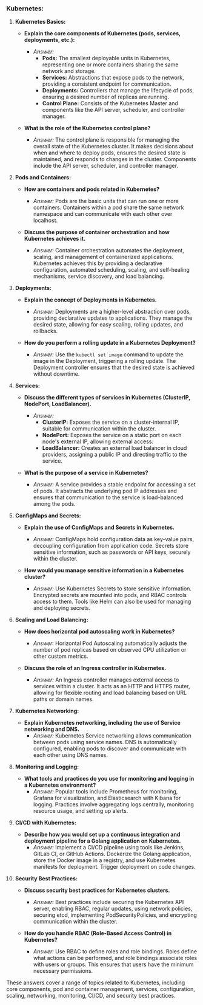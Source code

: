 ### Kubernetes:

1. **Kubernetes Basics:**
   - **Explain the core components of Kubernetes (pods, services, deployments, etc.):**
     - *Answer:* 
       - **Pods:** The smallest deployable units in Kubernetes, representing one or more containers sharing the same network and storage.
       - **Services:** Abstractions that expose pods to the network, providing a consistent endpoint for communication.
       - **Deployments:** Controllers that manage the lifecycle of pods, ensuring a desired number of replicas are running.
       - **Control Plane:** Consists of the Kubernetes Master and components like the API server, scheduler, and controller manager.

   - **What is the role of the Kubernetes control plane?**
     - *Answer:* The control plane is responsible for managing the overall state of the Kubernetes cluster. It makes decisions about when and where to deploy pods, ensures the desired state is maintained, and responds to changes in the cluster. Components include the API server, scheduler, and controller manager.

2. **Pods and Containers:**
   - **How are containers and pods related in Kubernetes?**
     - *Answer:* Pods are the basic units that can run one or more containers. Containers within a pod share the same network namespace and can communicate with each other over localhost.

   - **Discuss the purpose of container orchestration and how Kubernetes achieves it.**
     - *Answer:* Container orchestration automates the deployment, scaling, and management of containerized applications. Kubernetes achieves this by providing a declarative configuration, automated scheduling, scaling, and self-healing mechanisms, service discovery, and load balancing.

3. **Deployments:**
   - **Explain the concept of Deployments in Kubernetes.**
     - *Answer:* Deployments are a higher-level abstraction over pods, providing declarative updates to applications. They manage the desired state, allowing for easy scaling, rolling updates, and rollbacks.

   - **How do you perform a rolling update in a Kubernetes Deployment?**
     - *Answer:* Use the `kubectl set image` command to update the image in the Deployment, triggering a rolling update. The Deployment controller ensures that the desired state is achieved without downtime.

4. **Services:**
   - **Discuss the different types of services in Kubernetes (ClusterIP, NodePort, LoadBalancer).**
     - *Answer:* 
       - **ClusterIP:** Exposes the service on a cluster-internal IP, suitable for communication within the cluster.
       - **NodePort:** Exposes the service on a static port on each node's external IP, allowing external access.
       - **LoadBalancer:** Creates an external load balancer in cloud providers, assigning a public IP and directing traffic to the service.

   - **What is the purpose of a service in Kubernetes?**
     - *Answer:* A service provides a stable endpoint for accessing a set of pods. It abstracts the underlying pod IP addresses and ensures that communication to the service is load-balanced among the pods.

5. **ConfigMaps and Secrets:**
   - **Explain the use of ConfigMaps and Secrets in Kubernetes.**
     - *Answer:* ConfigMaps hold configuration data as key-value pairs, decoupling configuration from application code. Secrets store sensitive information, such as passwords or API keys, securely within the cluster.

   - **How would you manage sensitive information in a Kubernetes cluster?**
     - *Answer:* Use Kubernetes Secrets to store sensitive information. Encrypted secrets are mounted into pods, and RBAC controls access to them. Tools like Helm can also be used for managing and deploying secrets.

6. **Scaling and Load Balancing:**
   - **How does horizontal pod autoscaling work in Kubernetes?**
     - *Answer:* Horizontal Pod Autoscaling automatically adjusts the number of pod replicas based on observed CPU utilization or other custom metrics.

   - **Discuss the role of an Ingress controller in Kubernetes.**
     - *Answer:* An Ingress controller manages external access to services within a cluster. It acts as an HTTP and HTTPS router, allowing for flexible routing and load balancing based on URL paths or domain names.

7. **Kubernetes Networking:**
   - **Explain Kubernetes networking, including the use of Service networking and DNS.**
     - *Answer:* Kubernetes Service networking allows communication between pods using service names. DNS is automatically configured, enabling pods to discover and communicate with each other using DNS names.

8. **Monitoring and Logging:**
   - **What tools and practices do you use for monitoring and logging in a Kubernetes environment?**
     - *Answer:* Popular tools include Prometheus for monitoring, Grafana for visualization, and Elasticsearch with Kibana for logging. Practices involve aggregating logs centrally, monitoring resource usage, and setting up alerts.

9. **CI/CD with Kubernetes:**
   - **Describe how you would set up a continuous integration and deployment pipeline for a Golang application on Kubernetes.**
     - *Answer:* Implement a CI/CD pipeline using tools like Jenkins, GitLab CI, or GitHub Actions. Dockerize the Golang application, store the Docker image in a registry, and use Kubernetes manifests for deployment. Trigger deployment on code changes.

10. **Security Best Practices:**
    - **Discuss security best practices for Kubernetes clusters.**
      - *Answer:* Best practices include securing the Kubernetes API server, enabling RBAC, regular updates, using network policies, securing etcd, implementing PodSecurityPolicies, and encrypting communication within the cluster.

    - **How do you handle RBAC (Role-Based Access Control) in Kubernetes?**
      - *Answer:* Use RBAC to define roles and role bindings. Roles define what actions can be performed, and role bindings associate roles with users or groups. This ensures that users have the minimum necessary permissions.

These answers cover a range of topics related to Kubernetes, including core components, pod and container management, services, configuration, scaling, networking, monitoring, CI/CD, and security best practices.